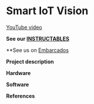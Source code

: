 # Smart IoT Vision

[YouTube video](https://www.youtube.com/watch?v=qlk0APDGqcE&feature=youtu.be)

**See our [INSTRUCTABLES](https://www.instructables.com/id/Smart-IoT-Vision/)**

**See us on [Embarcados](https://contest.embarcados.com.br/projetos/onerf-sensorvision/)

**Project description**

**Hardware**

**Software**

**References**
